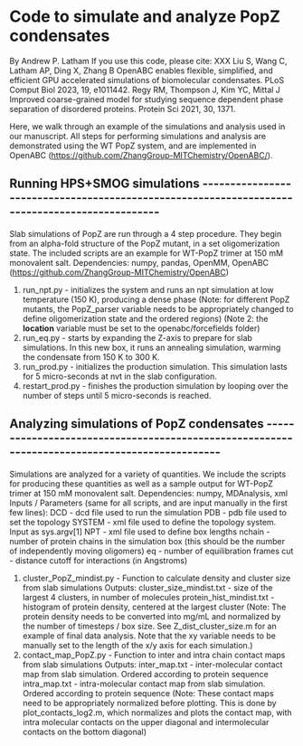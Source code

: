 # Code to simulate and analyze PopZ condensates
By Andrew P. Latham
If you use this code, please cite:
XXX
Liu S, Wang C, Latham AP, Ding X, Zhang B OpenABC enables flexible, simplified, and efficient GPU accelerated simulations of biomolecular condensates. PLoS Comput Biol 2023, 19, e1011442.
Regy RM, Thompson J, Kim YC, Mittal J Improved coarse-grained model for studying sequence dependent phase separation of disordered proteins. Protein Sci 2021, 30, 1371.

Here, we walk through an example of the simulations and analysis used in our manuscript.
All steps for performing simulations and analysis are demonstrated using the WT PopZ system, 
and are implemented in OpenABC (https://github.com/ZhangGroup-MITChemistry/OpenABC/).

## Running HPS+SMOG simulations ----------------------------------------------------------------------------------------------
Slab simulations of PopZ are run through a 4 step procedure. They begin from an alpha-fold structure of the PopZ mutant, in a set oligomerization state. The included scripts are an example for WT-PopZ trimer at 150 mM monovalent salt. 
Dependencies: numpy, pandas, OpenMM, OpenABC (https://github.com/ZhangGroup-MITChemistry/OpenABC)
1. run_npt.py - initializes the system and runs an npt simulation at low temperature (150 K), producing a dense phase
(Note: for different PopZ mutants, the PopZ_parser variable needs to be appropriately changed to define oligomerization state and the ordered regions)
(Note 2: the __location__ variable must be set to the openabc/forcefields folder)
2. run_eq.py - starts by expanding the Z-axis to prepare for slab simulations. In this new box, it runs an annealing simulation, warming the condensate from 150 K to 300 K.
3. run_prod.py - initializes the production simulation. This simulation lasts for 5 micro-seconds at nvt in the slab configuration.
4. restart_prod.py - finishes the production simulation by looping over the number of steps until  5 micro-seconds is reached.

 
## Analyzing simulations of PopZ condensates ----------------------------------------------------------------------------------------------
Simulations are analyzed for a variety of quantities. We include the scripts for producing these quantities as well as a sample output for WT-PopZ trimer at 150 mM monovalent salt.
Dependencies: numpy, MDAnalysis, xml
Inputs / Parameters (same for all scripts, and are input manually in the first few lines):
DCD - dcd file used to run the simulation
PDB - pdb file used to set the topology
SYSTEM - xml file used to define the topology system. Input as sys.argv[1]
NPT -  xml file used to define box lengths
nchain - number of protein chains in the simulation box (this should be the number of independently moving oligomers)
eq - number of equilibration frames
cut - distance cutoff for interactions (in Angstroms)
1. cluster_PopZ_mindist.py - Function to calculate density and cluster size from slab simulations
Outputs:
cluster_size_mindist.txt - size of the largest 4 clusters, in number of molecules
protein_hist_mindist.txt - histogram of protein density, centered at the largest cluster
(Note: The protein density needs to be converted into mg/mL and normalized by the number of timesteps / box size. See Z_dist_cluster_size.m for an example of final data analysis. Note that the xy variable needs to be manually set to the length of the x/y axis for each simulation.)
2. contact_map_PopZ.py - Function to inter and intra chain contact maps from slab simulations
Outputs:
inter_map.txt - inter-molecular contact map from slab simulation. Ordered according to protein sequence
intra_map.txt - intra-molecular contact map from slab simulation. Ordered according to protein sequence
(Note: These contact maps need to be appropriately normalized before plotting. This is done by plot_contacts_log2.m, which normalizes and plots the contact map, with intra molecular contacts on the upper diagonal and intermolecular contacts on the bottom diagonal)